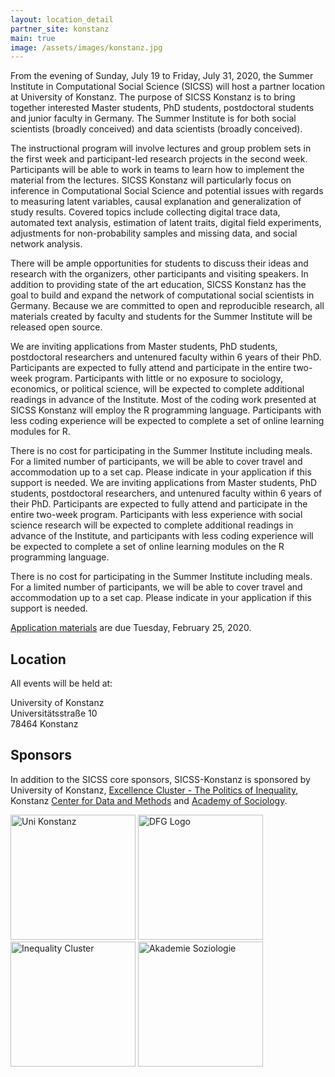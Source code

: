 ```yaml
---
layout: location_detail
partner_site: konstanz
main: true
image: /assets/images/konstanz.jpg
---
```


From the evening of Sunday, July 19 to Friday, July 31, 2020, the Summer Institute in Computational Social Science (SICSS) will host a partner location at University of Konstanz. The purpose of SICSS Konstanz is to bring together interested Master students, PhD students, postdoctoral students and junior faculty in Germany. The Summer Institute is for both social scientists (broadly conceived) and data scientists (broadly conceived).

The instructional program will involve lectures and group problem sets in the first week and participant-led research projects in the second week. Participants will be able to work in teams to learn how to implement the material from the lectures. SICSS Konstanz will particularly focus on inference in Computational Social Science and potential issues with regards to measuring latent variables, causal explanation and generalization of study results. Covered topics include collecting digital trace data, automated text analysis, estimation of latent traits, digital field experiments, adjustments for non-probability samples and missing data, and social network analysis.

There will be ample opportunities for students to discuss their ideas and research with the organizers, other participants and visiting speakers. In addition to providing state of the art education, SICSS Konstanz has the goal to build and expand the network of computational social scientists in Germany. Because we are committed to open and reproducible research, all materials created by faculty and students for the Summer Institute will be released open source.

We are inviting applications from Master students, PhD students, postdoctoral researchers and untenured faculty within 6 years of their PhD. Participants are expected to fully attend and participate in the entire two-week program. Participants with little or no exposure to sociology, economics, or political science, will be expected to complete additional readings in advance of the Institute. Most of the coding work presented at SICSS Konstanz will employ the R programming language. Participants with less coding experience will be expected to complete a set of online learning modules for R.

There is no cost for participating in the Summer Institute including meals. For a limited number of participants, we will be able to cover travel and accommodation up to a set cap. Please indicate in your application if this support is needed. 
We are inviting applications from Master students, PhD students, postdoctoral researchers, and untenured faculty within 6 years of their PhD. Participants are expected to fully attend and participate in the entire two-week program. Participants with less experience with social science research will be expected to complete additional readings in advance of the Institute, and participants with less coding experience will be expected to complete a set of online learning modules on the R programming language. 

There is no cost for participating in the Summer Institute including meals. For a limited number of participants, we will be able to cover travel and accommodation up to a set cap. Please indicate in your application if this support is needed.

[Application materials](https://compsocialscience.github.io/summer-institute/2020/konstanz/apply) are due Tuesday, February 25, 2020.

## Location

All events will be held at:

University of Konstanz   
Universitätsstraße 10   
78464 Konstanz

## Sponsors

In addition to the SICSS core sponsors, SICSS-Konstanz is sponsored by University of Konstanz, [Excellence Cluster - The Politics of Inequality](https://www.exc.uni-konstanz.de/en/inequality/), Konstanz [Center for Data and Methods](https://www.polver.uni-konstanz.de/cdm/) and [Academy of Sociology](https://akademie-soziologie.de/en/).

<img class="img-responsive" alt="Uni Konstanz" src="{{ site.baseurl }}{% link 2020/konstanz/images/unikonstanz_logo.jpg %}" width = "200">
<img class="img-responsive" alt="DFG Logo" src="{{ site.baseurl }}{% link 2020/konstanz/images/dfg_logo.png %}" width = "200">
<img class="img-responsive" alt="Inequality Cluster" src="{{ site.baseurl }}{% link 2020/konstanz/images/inequalitycluster_logo.jpg %}" width = "200">
<img class="img-responsive" alt="Akademie Soziologie" src="{{ site.baseurl }}{% link 2020/konstanz/images/akademiesoziologie_logo.png %}" width = "200">
